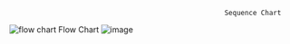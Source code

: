                                                          Sequence Chart
  ![flow chart](https://user-images.githubusercontent.com/101192229/161371152-8167c00e-6b91-41d9-b8e0-ce1ddfb9ca07.png)
                                                          Flow Chart
  ![image](https://user-images.githubusercontent.com/101192229/161371200-abec39e1-9887-4ffa-a7cb-eecb911a39e7.png)
